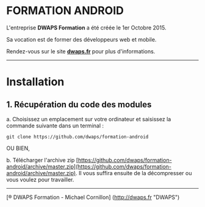 # FORMATION ANDROID
L'entreprise **DWAPS Formation** a été créée le 1er Octobre 2015.

Sa vocation est de former des développeurs web et mobile.

Rendez-vous sur le site **[dwaps.fr](http://dwaps.fr "DWAPS")** pour plus d'informations.

---

# Installation
## 1. Récupération du code des modules

  a. Choisissez un emplacement sur votre ordinateur et saisissez la commande suivante dans un terminal :
    
    git clone https://github.com/dwaps/formation-android

OU BIEN,

  b. Télécharger l'archive zip [https://github.com/dwaps/formation-android/archive/master.zip](https://github.com/dwaps/formation-android/archive/master.zip). Il vous suffira ensuite de la décompresser ou vous voulez pour travailler.

---

[® DWAPS Formation - Michael Cornillon] (http://dwaps.fr "DWAPS")
